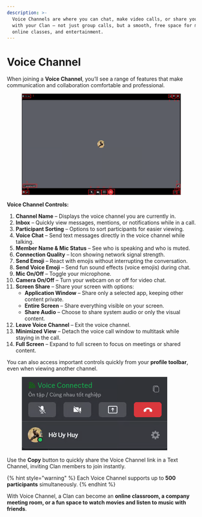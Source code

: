 ```yaml
---
description: >-
  Voice Channels are where you can chat, make video calls, or share your screen
  with your Clan — not just group calls, but a smooth, free space for meetings,
  online classes, and entertainment.
---
```


# Voice Channel

When joining a **Voice Channel**, you’ll see a range of features that make communication and collaboration comfortable and professional.

<figure><img src="../../../../../.gitbook/assets/image (58).png" alt=""><figcaption></figcaption></figure>

**Voice Channel Controls:**

1. **Channel Name** – Displays the voice channel you are currently in.
2. **Inbox** – Quickly view messages, mentions, or notifications while in a call.
3. **Participant Sorting** – Options to sort participants for easier viewing.
4. **Voice Chat** – Send text messages directly in the voice channel while talking.
5. **Member Name & Mic Status** – See who is speaking and who is muted.
6. **Connection Quality** – Icon showing network signal strength.
7. **Send Emoji** – React with emojis without interrupting the conversation.
8. **Send Voice Emoji** – Send fun sound effects (voice emojis) during chat.
9. **Mic On/Off** – Toggle your microphone.
10. **Camera On/Off** – Turn your webcam on or off for video chat.
11. **Screen Share** – Share your screen with options:
    * **Application Window** – Share only a selected app, keeping other content private.
    * **Entire Screen** – Share everything visible on your screen.
    * **Share Audio** – Choose to share system audio or only the visual content.
12. **Leave Voice Channel** – Exit the voice channel.
13. **Minimized View** – Detach the voice call window to multitask while staying in the call.
14. **Full Screen** – Expand to full screen to focus on meetings or shared content.

You can also access important controls quickly from your **profile toolbar**, even when viewing another channel.

<figure><img src="../../../../../.gitbook/assets/image (59).png" alt=""><figcaption></figcaption></figure>

Use the **Copy** button to quickly share the Voice Channel link in a Text Channel, inviting Clan members to join instantly.

{% hint style="warning" %}
Each Voice Channel supports up to **500 participants** simultaneously.
{% endhint %}

With Voice Channel, a Clan can become an **online classroom, a company meeting room, or a fun space to watch movies and listen to music with friends**.
